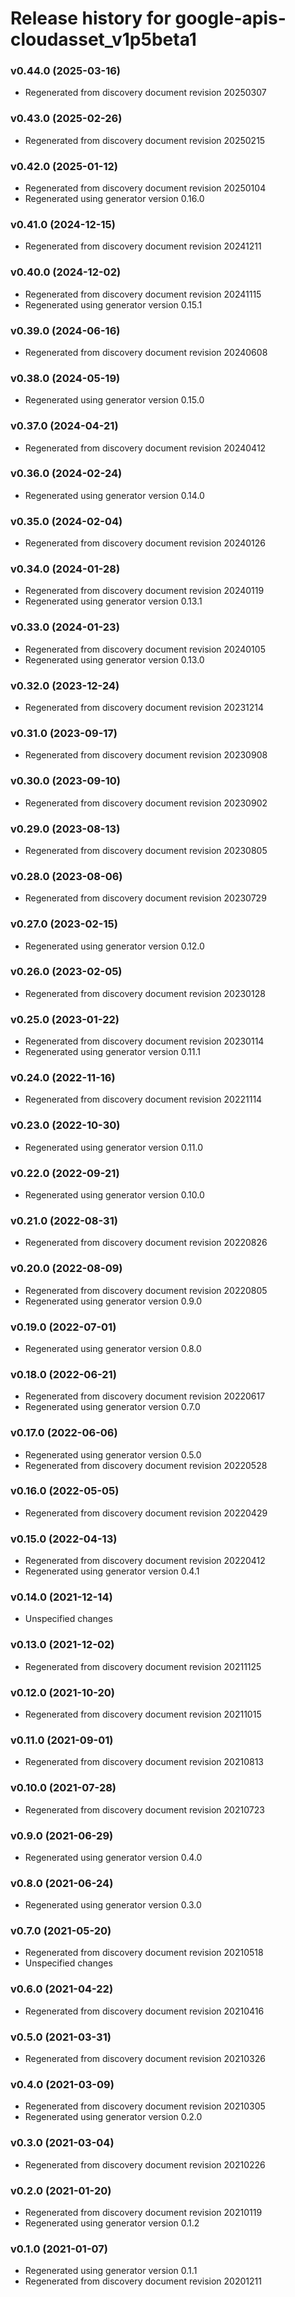 # Release history for google-apis-cloudasset_v1p5beta1

### v0.44.0 (2025-03-16)

* Regenerated from discovery document revision 20250307

### v0.43.0 (2025-02-26)

* Regenerated from discovery document revision 20250215

### v0.42.0 (2025-01-12)

* Regenerated from discovery document revision 20250104
* Regenerated using generator version 0.16.0

### v0.41.0 (2024-12-15)

* Regenerated from discovery document revision 20241211

### v0.40.0 (2024-12-02)

* Regenerated from discovery document revision 20241115
* Regenerated using generator version 0.15.1

### v0.39.0 (2024-06-16)

* Regenerated from discovery document revision 20240608

### v0.38.0 (2024-05-19)

* Regenerated using generator version 0.15.0

### v0.37.0 (2024-04-21)

* Regenerated from discovery document revision 20240412

### v0.36.0 (2024-02-24)

* Regenerated using generator version 0.14.0

### v0.35.0 (2024-02-04)

* Regenerated from discovery document revision 20240126

### v0.34.0 (2024-01-28)

* Regenerated from discovery document revision 20240119
* Regenerated using generator version 0.13.1

### v0.33.0 (2024-01-23)

* Regenerated from discovery document revision 20240105
* Regenerated using generator version 0.13.0

### v0.32.0 (2023-12-24)

* Regenerated from discovery document revision 20231214

### v0.31.0 (2023-09-17)

* Regenerated from discovery document revision 20230908

### v0.30.0 (2023-09-10)

* Regenerated from discovery document revision 20230902

### v0.29.0 (2023-08-13)

* Regenerated from discovery document revision 20230805

### v0.28.0 (2023-08-06)

* Regenerated from discovery document revision 20230729

### v0.27.0 (2023-02-15)

* Regenerated using generator version 0.12.0

### v0.26.0 (2023-02-05)

* Regenerated from discovery document revision 20230128

### v0.25.0 (2023-01-22)

* Regenerated from discovery document revision 20230114
* Regenerated using generator version 0.11.1

### v0.24.0 (2022-11-16)

* Regenerated from discovery document revision 20221114

### v0.23.0 (2022-10-30)

* Regenerated using generator version 0.11.0

### v0.22.0 (2022-09-21)

* Regenerated using generator version 0.10.0

### v0.21.0 (2022-08-31)

* Regenerated from discovery document revision 20220826

### v0.20.0 (2022-08-09)

* Regenerated from discovery document revision 20220805
* Regenerated using generator version 0.9.0

### v0.19.0 (2022-07-01)

* Regenerated using generator version 0.8.0

### v0.18.0 (2022-06-21)

* Regenerated from discovery document revision 20220617
* Regenerated using generator version 0.7.0

### v0.17.0 (2022-06-06)

* Regenerated using generator version 0.5.0
* Regenerated from discovery document revision 20220528

### v0.16.0 (2022-05-05)

* Regenerated from discovery document revision 20220429

### v0.15.0 (2022-04-13)

* Regenerated from discovery document revision 20220412
* Regenerated using generator version 0.4.1

### v0.14.0 (2021-12-14)

* Unspecified changes

### v0.13.0 (2021-12-02)

* Regenerated from discovery document revision 20211125

### v0.12.0 (2021-10-20)

* Regenerated from discovery document revision 20211015

### v0.11.0 (2021-09-01)

* Regenerated from discovery document revision 20210813

### v0.10.0 (2021-07-28)

* Regenerated from discovery document revision 20210723

### v0.9.0 (2021-06-29)

* Regenerated using generator version 0.4.0

### v0.8.0 (2021-06-24)

* Regenerated using generator version 0.3.0

### v0.7.0 (2021-05-20)

* Regenerated from discovery document revision 20210518
* Unspecified changes

### v0.6.0 (2021-04-22)

* Regenerated from discovery document revision 20210416

### v0.5.0 (2021-03-31)

* Regenerated from discovery document revision 20210326

### v0.4.0 (2021-03-09)

* Regenerated from discovery document revision 20210305
* Regenerated using generator version 0.2.0

### v0.3.0 (2021-03-04)

* Regenerated from discovery document revision 20210226

### v0.2.0 (2021-01-20)

* Regenerated from discovery document revision 20210119
* Regenerated using generator version 0.1.2

### v0.1.0 (2021-01-07)

* Regenerated using generator version 0.1.1
* Regenerated from discovery document revision 20201211

